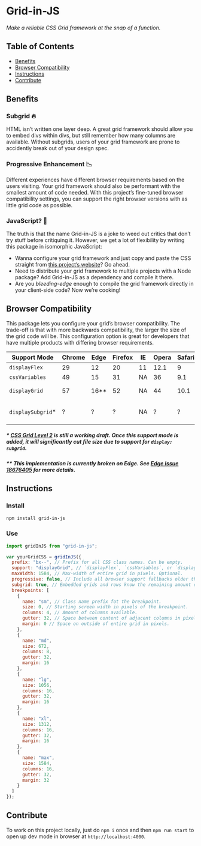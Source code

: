 # Grid-in-JS

_Make a reliable CSS Grid framework at the snap of a function._

## Table of Contents

- [Benefits](#benefits)
- [Browser Compatibility](#browser-compatibility)
- [Instructions](#instructions)
- [Contribute](#contribute)

## Benefits

### Subgrid 🔥

HTML isn’t written one layer deep. A great grid framework should allow you to embed divs within divs, but still remember how many columns are available. Without subgrids, users of your grid framework are prone to accidently break out of your design spec.

### Progressive Enhancement 📉

Different experiences have different browser requirements based on the users visiting. Your grid framework should also be performant with the smallest amount of code needed. With this project’s fine-tuned browser compatibility settings, you can support the right browser versions with as little grid code as possible.

### JavaScript? 🤔

The truth is that the name Grid-in-JS is a joke to weed out critics that don’t try stuff before critiquing it. However, we get a lot of flexibility by writing this package in isomorphic JavaScript:

- Wanna configure your grid framework and just copy and paste the CSS straight from [this project’s website](https://grid-in-js.now.sh)? Go ahead.
- Need to distribute your grid framework to multiple projects with a Node package? Add Grid-in-JS as a dependency and compile it there.
- Are you _bleeding-edge_ enough to compile the grid framework directly in your client-side code? Now we’re cooking!

## Browser Compatibility

This package lets you configure your grid’s browser compatibility. The trade-off is that with more backwards compatibility, the larger the size of the grid code will be. This configuration option is great for developers that have multiple products with differing browser requirements.

| Support Mode       | Chrome | Edge   | Firefox | IE  | Opera | Safari |                     |                                                                                           |
| ------------------ | ------ | ------ | ------- | --- | ----- | ------ | ------------------- | ----------------------------------------------------------------------------------------- |
| `displayFlex`      | 29     | 12     | 20      | 11  | 12.1  | 9      | Available           | [Details](https://developer.mozilla.org/en-US/docs/Web/CSS/display#Browser_compatibility) |
| `cssVariables`     | 49     | 15     | 31      | NA  | 36    | 9.1    | Available           | [Details](https://developer.mozilla.org/en-US/docs/Web/CSS/var#Browser_compatibility)     |
| `displayGrid`      | 57     | 16\*\* | 52      | NA  | 44    | 10.1   | Available (Default) | [Details](https://developer.mozilla.org/en-US/docs/Web/CSS/display#Browser_compatibility) |
| `displaySubgrid`\* | ?      | ?      | ?       | NA  | ?     | ?      | Work-in-Progress    | [Details](https://developer.mozilla.org/en-US/docs/Web/CSS/display#Browser_compatibility) |

##### \* [CSS Grid Level 2](https://developer.mozilla.org/en-US/docs/Web/CSS/CSS_Grid_Layout/Basic_Concepts_of_Grid_Layout#grid) is still a working draft. Once this support mode is added, it will significantly cut file size due to support for `display: subgrid`.

##### \*\* This implementation is currently broken on Edge. See [Edge Issue 18676405](https://developer.microsoft.com/en-us/microsoft-edge/platform/issues/18676405/) for more details.

## Instructions

### Install

```bash
npm install grid-in-js
```

### Use

```javascript
import gridInJS from "grid-in-js";

var yourGridCSS = gridInJS({
  prefix: "bx--", // Prefix for all CSS class names. Can be empty.
  support: "displayGrid", // `displayFlex`, `cssVariables`, or `displayGrid`
  maxWidth: 1584, // Max-width of entire grid in pixels. Optional.
  progressive: false, // Include all browser support fallbacks older than selected support
  subgrid: true, // Embedded grids and rows know the remaining amount of columns available.
  breakpoints: [
    {
      name: "sm", // Class name prefix fot the breakpoint.
      size: 0, // Starting screen width in pixels of the breakpoint.
      columns: 4, // Amount of columns available.
      gutter: 32, // Space between content of adjacent columns in pixels.
      margin: 0 // Space on outside of entire grid in pixels.
    },
    {
      name: "md",
      size: 672,
      columns: 8,
      gutter: 32,
      margin: 16
    },
    {
      name: "lg",
      size: 1056,
      columns: 16,
      gutter: 32,
      margin: 16
    },
    {
      name: "xl",
      size: 1312,
      columns: 16,
      gutter: 32,
      margin: 16
    },
    {
      name: "max",
      size: 1584,
      columns: 16,
      gutter: 32,
      margin: 32
    }
  ]
});
```

## Contribute

To work on this project locally, just do `npm i` once and then `npm run start` to open up dev mode in browser at `http://localhost:4000`.
